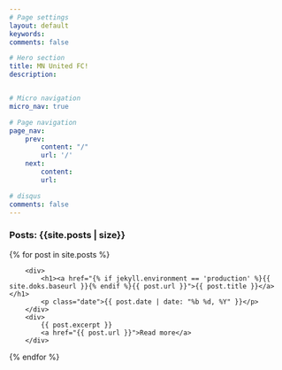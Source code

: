 ```yaml
---
# Page settings
layout: default
keywords:
comments: false

# Hero section
title: MN United FC!
description: 


# Micro navigation
micro_nav: true

# Page navigation
page_nav:
    prev:
        content: "/"
        url: '/'
    next:
        content:
        url: 

# disqus
comments: false
---
```

<div class="content"> 

<h3>Posts: {{site.posts | size}}</h3>

{% for post in site.posts %}

		<div>
			<h1><a href="{% if jekyll.environment == 'production' %}{{ site.doks.baseurl }}{% endif %}{{ post.url }}">{{ post.title }}</a></h1>
			<p class="date">{{ post.date | date: "%b %d, %Y" }}</p>
		</div>
		<div>
            {{ post.excerpt }}
            <a href="{{ post.url }}">Read more</a>	
        </div>

	
{% endfor %}
</div>
